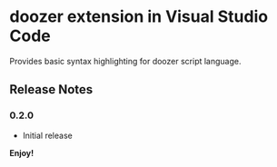 # doozer extension in Visual Studio Code

Provides basic syntax highlighting for doozer script language.

## Release Notes

### 0.2.0

- Initial release

**Enjoy!**
